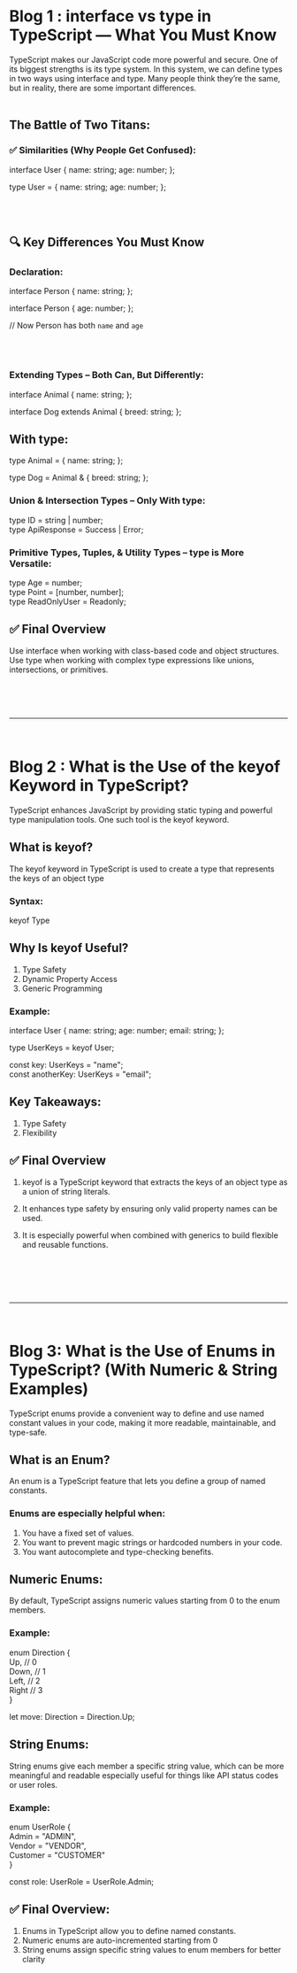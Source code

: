 # Blog 1 : interface vs type in TypeScript — What You Must Know

TypeScript makes our JavaScript code more powerful and secure.
One of its biggest strengths is its type system.
In this system, we can define types in two ways using interface and type.
Many people think they’re the same, but in reality, there are some important differences.
<br>
<br>

## The Battle of Two Titans:
### ✅ Similarities (Why People Get Confused):

interface User {
name: string;
age: number;
};

type User = {
name: string;
age: number;
};

<br>
<br>


## 🔍 Key Differences You Must Know

### Declaration:

interface Person {
name: string;
};
<br>

interface Person {
age: number;
};

// Now Person has both `name` and `age`

<br>
<br>

### Extending Types – Both Can, But Differently:

interface Animal {
name: string;
};
<br>

interface Dog extends Animal {
breed: string;
};
<br>

## With type:
type Animal = {
name: string;
};

type Dog = Animal & {
breed: string;
};

### Union & Intersection Types – Only With type:

type ID = string | number; <br>
type ApiResponse = Success | Error;

### Primitive Types, Tuples, & Utility Types – type is More Versatile:
type Age = number;<br>
type Point = [number, number];<br>
type ReadOnlyUser = Readonly<User>;

## ✅ Final Overview

Use interface when working with class-based code and object structures.<br>
Use type when working with complex type expressions like unions, intersections, or primitives.

<br>
<br>
<br>
<hr>
<br>

# Blog 2 : What is the Use of the keyof Keyword in TypeScript?

TypeScript enhances JavaScript by providing static typing and powerful type manipulation tools. One such tool is the keyof keyword.

## What is keyof?

The keyof keyword in TypeScript is used to create a type that represents the keys of an object type

### Syntax:
keyof Type


## Why Is keyof Useful?

1. Type Safety
2. Dynamic Property Access
3. Generic Programming

### Example:

interface User {
  name: string;
  age: number;
  email: string;
};<br>

type UserKeys = keyof User;<br>

const key: UserKeys = "name";<br>
const anotherKey: UserKeys = "email";

## Key Takeaways:
 1. Type Safety
 2. Flexibility

## ✅ Final Overview
1. keyof is a TypeScript keyword that extracts the keys of an object type as a union of string literals.
2. It enhances type safety by ensuring only valid property names can be used.

3. It is especially powerful when combined with generics to build flexible and reusable functions.

<br>
<br>
<br>
<br>
<hr>

<br>

# Blog 3: What is the Use of Enums in TypeScript? (With Numeric & String Examples)

TypeScript enums provide a convenient way to define and use named constant values in your code, making it more readable, maintainable, and type-safe.

## What is an Enum?
An enum is a TypeScript feature that lets you define a group of named constants.

### Enums are especially helpful when:
1. You have a fixed set of values.
2. You want to prevent magic strings or hardcoded numbers in your code.
3. You want autocomplete and type-checking benefits.

## Numeric Enums:
By default, TypeScript assigns numeric values starting from 0 to the enum members.

### Example:
enum Direction {<br>
  Up,     // 0 <br>
  Down,   // 1<br>
  Left,   // 2<br>
  Right   // 3<br>
}

let move: Direction = Direction.Up;

## String Enums:
String enums give each member a specific string value, which can be more meaningful and readable especially useful for things like API status codes or user roles.


### Example:

enum UserRole {<br>
  Admin = "ADMIN",<br>
  Vendor = "VENDOR",<br>
  Customer = "CUSTOMER"<br>
}

const role: UserRole = UserRole.Admin;


## ✅ Final Overview:
1. Enums in TypeScript allow you to define named constants.
2. Numeric enums are auto-incremented starting from 0
3. String enums assign specific string values to enum members for better clarity